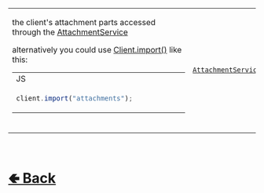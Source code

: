 <table>
<tr><td>

the client's attachment parts accessed through the [AttachmentService](https://github.com/shysolocup/noscord.js/wiki/AttachmentService) 

alternatively you could use [Client.import()](https://github.com/shysolocup/noscord.js/wiki/Client.import()) like this:
<table>

<tr><td> JS </td></tr>
<tr><td>

```js
client.import("attachments");            
```


</tr></td>
</table>
<br>

</td><td> 

[`AttachmentServiceInstance`](https://github.com/shysolocup/noscord.js/wiki/AttachmentService)

</td><td>

- [src / Client / index.js](https://github.com/shysolocup/noscord.js/blob/main/src/Client/index.js)
- [src / Services / AttachmentService](https://github.com/shysolocup/noscord.js/tree/main/src/Services/AttachmentService)

</td></tr>

</table>

<br> <h1> [🢀 Back](https://github.com/shysolocup/noscord.js/wiki/Client-Elements) </h1>